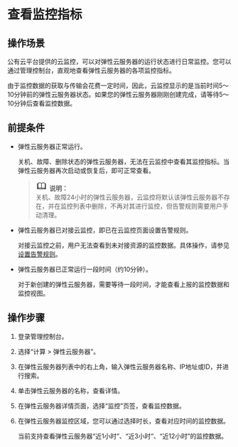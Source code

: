 # 查看监控指标<a name="ZH-CN_TOPIC_0027371530"></a>

## 操作场景<a name="section11121260224613"></a>

公有云平台提供的云监控，可以对弹性云服务器的运行状态进行日常监控。您可以通过管理控制台，直观地查看弹性云服务器的各项监控指标。

由于监控数据的获取与传输会花费一定时间，因此，云监控显示的是当前时间5～10分钟前的弹性云服务器状态。如果您的弹性云服务器刚刚创建完成，请等待5～10分钟后查看监控数据。

## 前提条件<a name="section8439794224022"></a>

-   弹性云服务器正常运行。

    关机、故障、删除状态的弹性云服务器，无法在云监控中查看其监控指标。当弹性云服务器再次启动或恢复后，即可正常查看。

    >![](public_sys-resources/icon-note.gif) **说明：**   
    >关机、故障24小时的弹性云服务器，云监控将默认该弹性云服务器不存在，并在监控列表中删除，不再对其进行监控，但告警规则需要用户手动清理。  

-   弹性云服务器已对接云监控，即已在云监控页面设置告警规则。

    对接云监控之前，用户无法查看到未对接资源的监控数据。具体操作，请参见[设置告警规则](设置告警规则.md)。

-   弹性云服务器已正常运行一段时间（约10分钟）。

    对于新创建的弹性云服务器，需要等待一段时间，才能查看上报的监控数据和监控视图。


## 操作步骤<a name="section44667294224513"></a>

1.  登录管理控制台。
2.  选择“计算 \> 弹性云服务器”。
3.  在弹性云服务器列表中的右上角，输入弹性云服务器名称、IP地址或ID，并进行搜索。
4.  单击弹性云服务器的名称，查看详情。
5.  在弹性云服务器详情页面，选择“监控”页签，查看监控数据。
6.  在弹性云服务器监控区域，您可以通过选择时长，查看对应时间的监控数据。

    当前支持查看弹性云服务器“近1小时”、“近3小时”、“近12小时”的监控数据。


